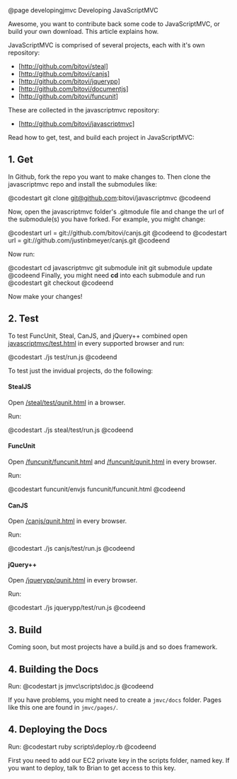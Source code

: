 @page developingjmvc Developing JavaScriptMVC

Awesome, you want to contribute back some code to JavaScriptMVC, or build your own
download.  This article
explains how.

JavaScriptMVC is comprised of several projects, each with 
it's own repository:

 - [http://github.com/bitovi/steal]
 - [http://github.com/bitovi/canjs]
 - [http://github.com/bitovi/jquerypp]
 - [http://github.com/bitovi/documentjs]
 - [http://github.com/bitovi/funcunit]

These are collected in the javascriptmvc repository:

 - [http://github.com/bitovi/javascriptmvc]

Read how to get, test, and build each project in JavaScriptMVC:

## 1.  Get

In Github, fork the repo you want to make changes to.  Then clone
the javascriptmvc repo and install the submodules like:

@codestart
git clone git@github.com:bitovi/javascriptmvc
@codeend

Now, open the javascriptmvc folder's .gitmodule file and change the url of the submodule(s)
you have forked.  For example, you might change:

@codestart
	url = git://github.com/bitovi/canjs.git
@codeend
to
@codestart
	url = git://github.com/justinbmeyer/canjs.git
@codeend

Now run:


@codestart
cd javascriptmvc
git submodule init
git submodule update
@codeend
Finally, you might need <b>cd</b> into each submodule and 
run
@codestart
git checkout
@codeend

Now make your changes!

## 2. Test

To test FuncUnit, Steal, CanJS, and jQuery++ combined open 
<a href='/test.html'>javascriptmvc/test.html</a> in 
every supported browser and run:

@codestart
./js test/run.js
@codeend

To test just the invidual projects, do the following:

#### StealJS

Open <a href='/steal/test/qunit.html'>/steal/test/qunit.html</a> 
in a browser.

Run:

@codestart
./js steal/test/run.js
@codeend

#### FuncUnit

Open <a href='/funcunit/funcunit.html'>/funcunit/funcunit.html</a> 
and <a href='/funcunit/qunit.html'>/funcunit/qunit.html</a> in every browser.

Run:

@codestart
funcunit/envjs funcunit/funcunit.html
@codeend

#### CanJS

Open <a href='/canjs/qunit.html'>/canjs/qunit.html</a> 
in every browser.

Run:

@codestart
./js canjs/test/run.js
@codeend

#### jQuery++

Open <a href='/jquerypp/qunit.html'>/jquerypp/qunit.html</a> 
in every browser.

Run:

@codestart
./js jquerypp/test/run.js
@codeend


## 3. Build

Coming soon, but most projects have a build.js and so does framework.

## 4. Building the Docs

Run:
@codestart
js jmvc\scripts\doc.js
@codeend

If you have problems, you might need to create a <code>jmvc/docs</code> folder.
Pages like this one are found in <code>jmvc/pages/</code>.

## 4. Deploying the Docs

Run:
@codestart
ruby scripts\deploy.rb
@codeend

First you need to add our EC2 private key in the scripts folder, named key.  If you want to 
deploy, talk to Brian to get access to this key.
